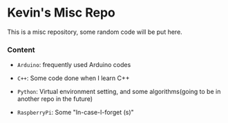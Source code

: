# Kevin's Misc Repo
This is a misc repository, some random code will be put here.

### Content

- `Arduino`: frequently used Arduino codes

- `C++`: Some code done when I learn C++
- `Python`: Virtual environment setting, and some algorithms(going to be in another repo in the future)
- `RaspberryPi`: Some "In-case-I-forget (s)"